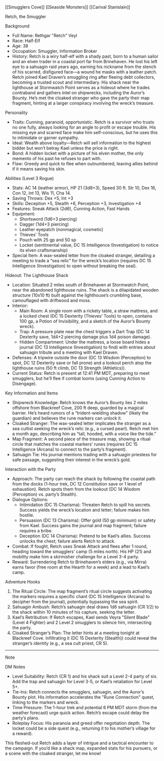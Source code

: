 [[Smugglers Cove]]
[[Seaside Monsters]]
[[Carival Stanislain]]

Retch, the Smuggler

Background

- Full Name: Rethgar "Retch" Veyl
- Race: Half-Elf
- Age: 38
- Occupation: Smuggler, Information Broker
- History: Retch is a wiry half-elf with a shady past, born to a human sailor and an elven trader in a coastal port far from Brinehaven. He lost his left eye to a sahuagin raid years ago, earning his nickname from the stench of his scarred, disfigured face—a wound he masks with a leather patch. Retch joined Kael Draven’s smuggling ring after fleeing debt collectors, becoming a trusted scout and intermediary. His shack near the lighthouse at Stormwatch Point serves as a hideout where he trades contraband and gathers intel on shipwrecks, including the Auror’s Bounty. He’s met the cloaked stranger who gave the party their map fragment, hinting at a larger conspiracy involving the wreck’s treasure.

Personality

- Traits: Cunning, paranoid, opportunistic. Retch is a survivor who trusts no one fully, always looking for an angle to profit or escape trouble. His missing eye and scarred face make him self-conscious, but he uses this to intimidate or garner sympathy.
- Ideal: Wealth above loyalty—Retch will sell information to the highest bidder but won’t betray Kael unless the price is right.
- Bond: A hidden locket with a picture of his elven mother, the only memento of his past he refuses to part with.
- Flaw: Greedy and quick to flee when outnumbered, leaving allies behind if it means saving his skin.

Abilities (Level 3 Rogue)

- Stats: AC 14 (leather armor), HP 21 (3d8+3), Speed 30 ft. Str 10, Dex 16, Con 12, Int 13, Wis 11, Cha 14.
- Saving Throws: Dex +5, Int +3
- Skills: Deception +5, Stealth +6, Perception +3, Investigation +4
- Features: Sneak Attack (2d6), Cunning Action, Fast Hands
- Equipment:
    - Shortsword (1d6+3 piercing)
    - Dagger (1d4+3 piercing)
    - Leather eyepatch (nonmagical, cosmetic)
    - Thieves’ Tools
    - Pouch with 25 gp and 50 sp
    - Locket (sentimental value, DC 15 Intelligence (Investigation) to notice its elven craftsmanship)
- Special Item: A wax-sealed letter from the cloaked stranger, detailing a meeting to trade a “sea relic” for the wreck’s location (requires DC 15 Intelligence (Investigation) to open without breaking the seal).

Hideout: The Lighthouse Shack

- Location: Situated 2 miles south of Brinehaven at Stormwatch Point, near the abandoned lighthouse ruins. The shack is a dilapidated wooden structure (10x10 ft) built against the lighthouse’s crumbling base, camouflaged with driftwood and moss.
- Interior:
    - Main Room: A single room with a rickety table, a straw mattress, and a locked chest (DC 15 Dexterity (Thieves’ Tools) to open, contains 100 gp, a Potion of Invisibility, and a sketch of the Auror’s Bounty wreck).
    - Trap: A pressure plate near the chest triggers a Dart Trap (DC 14 Dexterity save, 1d4+2 piercing damage plus 1d4 poison damage).
    - Hidden Compartment: Under the mattress, a loose board hides a journal (DC 13 Intelligence (Investigation) to find) with entries about sahuagin tribute and a meeting with Kael Draven.
- Defenses: A tripwire outside the door (DC 13 Wisdom (Perception) to spot, DC 12 Dexterity save or fall prone) and a lookout perch atop the lighthouse ruins (50 ft climb, DC 13 Strength (Athletics)).
- Current Status: Retch is present at 12:41 PM MDT, preparing to meet smugglers, but he’ll flee if combat looms (using Cunning Action to Disengage).

Key Information and Items

- Shipwreck Knowledge: Retch knows the Auror’s Bounty lies 2 miles offshore from Blackreef Cove, 200 ft deep, guarded by a magical barrier. He’s heard rumors of a “trident-wielding shadow” (likely the guardian) and believes the rune markers can unlock it.
- Cloaked Stranger: The wax-sealed letter implicates the stranger as a sea cultist seeking the wreck’s relic (e.g., a cursed pearl). Retch met him a month ago, describing him as “tall, hooded, with a voice like the tide.”
- Map Fragment: A second piece of the treasure map, showing a ritual circle that matches the coastal markers’ runes (requires DC 15 Intelligence (Arcana) to connect to the party’s fragment).
- Sahuagin Tie: His journal mentions trading with a sahuagin priestess for safe passage, suggesting their interest in the wreck’s gold.

Interaction with the Party

- Approach: The party can reach the shack by following the coastal path from the docks (1-hour trek, DC 12 Constitution save or 1 level of exhaustion). Retch spots them from the lookout (DC 14 Wisdom (Perception) vs. party’s Stealth).
- Dialogue Options:
    - Intimidation (DC 15 Charisma): Threaten Retch to spill his secrets. Success yields the wreck’s location and letter; failure makes him hostile.
    - Persuasion (DC 13 Charisma): Offer gold (50 gp minimum) or safety from Kael. Success gains the journal and map fragment; failure requires a bribe.
    - Deception (DC 14 Charisma): Pretend to be Kael’s allies. Success unlocks the chest; failure alerts Retch to attack.
- Combat: If fought, Retch uses Sneak Attack and flees after 1 round, heading toward the smugglers’ camp (5 miles north). His HP (21) and mobility make him a skirmisher challenge for a Level 3-4 party.
- Reward: Surrendering Retch to Brinehaven’s elders (e.g., via Mirra) earns favor (free room at the Hearth for a week) and a lead to Kael’s camp.

Adventure Hooks

1. The Ritual Circle: The map fragment’s ritual circle suggests activating the markers requires a specific chant (DC 15 Intelligence (Arcana) to decipher from the journal), potentially bypassing the sea spirit.
2. Sahuagin Ambush: Retch’s sahuagin deal draws 1d6 sahuagin (CR 1/2) to the shack within 10 minutes of his capture, seeking the letter.
3. Kael’s Retribution: If Retch escapes, Kael sends Veyra "Silent Blade" (Level 4 Fighter) and 2 Level 2 smugglers to silence him, intersecting the party.
4. Cloaked Stranger’s Plan: The letter hints at a meeting tonight at Blackreef Cove. Infiltrating it (DC 15 Dexterity (Stealth)) could reveal the stranger’s identity (e.g., a sea cult priest, CR 5).

---

> [!NOTE]
> DM Notes
> 
> - Level Suitability: Retch (CR 1) and his shack suit a Level 2-4 party of six. Add the trap and sahuagin for Level 3-5, or Kael’s retaliation for Level 5+.
> - Tie-Ins: Retch connects the smugglers, sahuagin, and the Auror’s Bounty plot. His information accelerates the "Rune Connection" quest, linking to the markers and wreck.
> - Time Pressure: The 1-hour trek and potential 6 PM MDT storm (from the weather forecast) urge quick action. Retch’s escape could delay the party’s plans.
> - Roleplay Focus: His paranoia and greed offer negotiation depth. The locket could be a side quest (e.g., returning it to his mother’s village for a reward).
> 
> This fleshed-out Retch adds a layer of intrigue and a tactical encounter to the campaign. If you’d like a shack map, expanded stats for his pursuers, or a scene with the cloaked stranger, let me know!